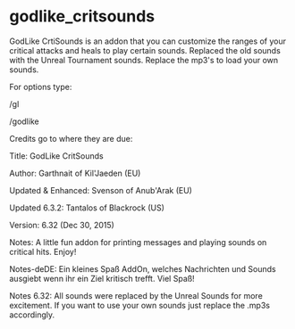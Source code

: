 # godlike_critsounds
GodLike CrtiSounds is an addon that you can customize the ranges of your critical attacks and heals to play certain sounds. Replaced the old sounds with the Unreal Tournament sounds. Replace the mp3's to load your own sounds.

For options type:

/gl

/godlike

Credits go to where they are due:

Title: GodLike CritSounds

Author: Garthnait of Kil'Jaeden (EU)

Updated & Enhanced: Svenson of Anub'Arak (EU)

Updated 6.3.2: Tantalos of Blackrock (US)

Version: 6.32 (Dec 30, 2015)

Notes: A little fun addon for printing messages and playing sounds on critical hits. Enjoy!

Notes-deDE: Ein kleines Spaß AddOn, welches Nachrichten und Sounds ausgiebt wenn ihr ein Ziel kritisch trefft. Viel Spaß!

Notes 6.32: All sounds were replaced by the Unreal Sounds for more excitement. If you want to use your own sounds just replace the .mp3s accordingly.
